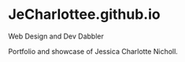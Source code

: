 # JeCharlottee.github.io
Web Design and Dev Dabbler


Portfolio and showcase of Jessica Charlotte Nicholl. 
